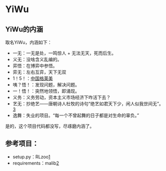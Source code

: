 

<!--
 * @version:
 * @Author:  StevenJokess（蔡舒起） https://github.com/StevenJokess
 * @Date: 2023-04-05 19:51:29
 * @LastEditors:  StevenJokess（蔡舒起） https://github.com/StevenJokess
 * @LastEditTime: 2023-05-14 01:27:17
 * @Description:
 * @Help me: make friends by a867907127@gmail.com and help me get some “foreign” things or service I need in life; 如有帮助，请赞助，失业3年了。![支付宝收款码](https://github.com/StevenJokess/d2rl/blob/master/img/%E6%94%B6.jpg)
 * @TODO::
 * @Reference:
-->
# YiWu

## YiWu的内涵

取名YiWu，内涵如下：

- 一无：一无是处，一鸣惊人 + 无法无天，死而后生。
- 义无：没啥含义乱编的。
- 弈悟：在博弈中参悟。
- 弈无：左右互弈，天下无双
- 1！5！：[中国格莱美](https://www.youtube.com/watch?v=Pjpwj6cNtlg)
- 咦？悟！：发现问题，解决问题。
- 一！悟！：突然地领悟，即涌现。
- 义务：义务劳动，资本主义市场经济下咋活下去？
- 艺无：抄绝艺——唐朝诗人杜牧的诗句“绝艺如君天下少，闲人似我世间无”。[3]
- 逸舞：失业的项目。“每一个不曾起舞的日子都是对生命的辜负。”

是的，这个项目代码都没写，尽琢磨内涵了。

## 参考项目：

- setup.py：RLzoo[1]
- requirements：malib[2]

[1]: https://github.com/tensorlayer/RLzoo/blob/master/setup.py
[2]: https://github.com/sjtu-marl/malib/blob/main/install.sh
[3]: https://book.pep.com.cn/1452001134201/mobile/#p=130
